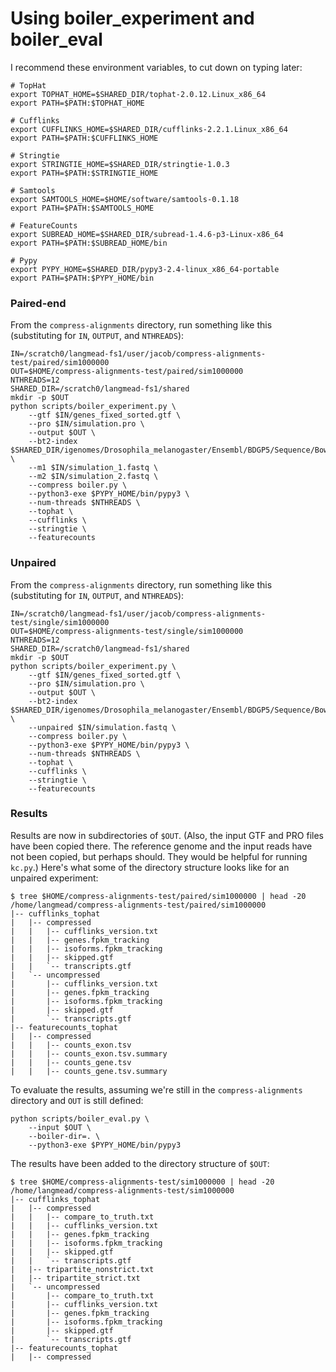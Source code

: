 Using boiler_experiment and boiler_eval
=======================================

I recommend these environment variables, to cut down on typing later: 

```
# TopHat                                                                                                                             
export TOPHAT_HOME=$SHARED_DIR/tophat-2.0.12.Linux_x86_64
export PATH=$PATH:$TOPHAT_HOME

# Cufflinks                                                                                                                          
export CUFFLINKS_HOME=$SHARED_DIR/cufflinks-2.2.1.Linux_x86_64
export PATH=$PATH:$CUFFLINKS_HOME

# Stringtie                                                                                                                          
export STRINGTIE_HOME=$SHARED_DIR/stringtie-1.0.3
export PATH=$PATH:$STRINGTIE_HOME

# Samtools                                                                                                                           
export SAMTOOLS_HOME=$HOME/software/samtools-0.1.18
export PATH=$PATH:$SAMTOOLS_HOME

# FeatureCounts                                                                                                                      
export SUBREAD_HOME=$SHARED_DIR/subread-1.4.6-p3-Linux-x86_64
export PATH=$PATH:$SUBREAD_HOME/bin

# Pypy                                                                                                                               
export PYPY_HOME=$SHARED_DIR/pypy3-2.4-linux_x86_64-portable
export PATH=$PATH:$PYPY_HOME/bin
```

### Paired-end

From the `compress-alignments` directory, run something like this (substituting for `IN`, `OUTPUT`, and `NTHREADS`):

```
IN=/scratch0/langmead-fs1/user/jacob/compress-alignments-test/paired/sim1000000
OUT=$HOME/compress-alignments-test/paired/sim1000000
NTHREADS=12
SHARED_DIR=/scratch0/langmead-fs1/shared
mkdir -p $OUT
python scripts/boiler_experiment.py \
    --gtf $IN/genes_fixed_sorted.gtf \
    --pro $IN/simulation.pro \
    --output $OUT \
    --bt2-index $SHARED_DIR/igenomes/Drosophila_melanogaster/Ensembl/BDGP5/Sequence/Bowtie2Index/genome \
    --m1 $IN/simulation_1.fastq \
    --m2 $IN/simulation_2.fastq \
    --compress boiler.py \
    --python3-exe $PYPY_HOME/bin/pypy3 \
    --num-threads $NTHREADS \
    --tophat \
    --cufflinks \
    --stringtie \
    --featurecounts
```

### Unpaired

From the `compress-alignments` directory, run something like this (substituting for `IN`, `OUTPUT`, and `NTHREADS`):

```
IN=/scratch0/langmead-fs1/user/jacob/compress-alignments-test/single/sim1000000
OUT=$HOME/compress-alignments-test/single/sim1000000
NTHREADS=12
SHARED_DIR=/scratch0/langmead-fs1/shared
mkdir -p $OUT
python scripts/boiler_experiment.py \
    --gtf $IN/genes_fixed_sorted.gtf \
    --pro $IN/simulation.pro \
    --output $OUT \
    --bt2-index $SHARED_DIR/igenomes/Drosophila_melanogaster/Ensembl/BDGP5/Sequence/Bowtie2Index/genome \
    --unpaired $IN/simulation.fastq \
    --compress boiler.py \
    --python3-exe $PYPY_HOME/bin/pypy3 \
    --num-threads $NTHREADS \
    --tophat \
    --cufflinks \
    --stringtie \
    --featurecounts
```

### Results

Results are now in subdirectories of `$OUT`.  (Also, the input GTF and PRO files have been copied there.  The reference genome and the input reads have not been copied, but perhaps should.  They would be helpful for running `kc.py`.)  Here's what some of the directory structure looks like for an unpaired experiment:

```
$ tree $HOME/compress-alignments-test/paired/sim1000000 | head -20
/home/langmead/compress-alignments-test/paired/sim1000000
|-- cufflinks_tophat
|   |-- compressed
|   |   |-- cufflinks_version.txt
|   |   |-- genes.fpkm_tracking
|   |   |-- isoforms.fpkm_tracking
|   |   |-- skipped.gtf
|   |   `-- transcripts.gtf
|   `-- uncompressed
|       |-- cufflinks_version.txt
|       |-- genes.fpkm_tracking
|       |-- isoforms.fpkm_tracking
|       |-- skipped.gtf
|       `-- transcripts.gtf
|-- featurecounts_tophat
|   |-- compressed
|   |   |-- counts_exon.tsv
|   |   |-- counts_exon.tsv.summary
|   |   |-- counts_gene.tsv
|   |   |-- counts_gene.tsv.summary
```

To evaluate the results, assuming we're still in the `compress-alignments` directory and `OUT` is still defined:

```
python scripts/boiler_eval.py \
    --input $OUT \
    --boiler-dir=. \
    --python3-exe $PYPY_HOME/bin/pypy3
```

The results have been added to the directory structure of `$OUT`:

```
$ tree $HOME/compress-alignments-test/sim1000000 | head -20
/home/langmead/compress-alignments-test/sim1000000
|-- cufflinks_tophat
|   |-- compressed
|   |   |-- compare_to_truth.txt
|   |   |-- cufflinks_version.txt
|   |   |-- genes.fpkm_tracking
|   |   |-- isoforms.fpkm_tracking
|   |   |-- skipped.gtf
|   |   `-- transcripts.gtf
|   |-- tripartite_nonstrict.txt
|   |-- tripartite_strict.txt
|   `-- uncompressed
|       |-- compare_to_truth.txt
|       |-- cufflinks_version.txt
|       |-- genes.fpkm_tracking
|       |-- isoforms.fpkm_tracking
|       |-- skipped.gtf
|       `-- transcripts.gtf
|-- featurecounts_tophat
|   |-- compressed
```